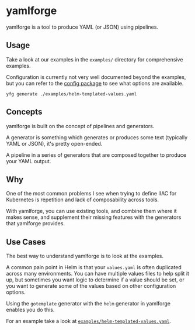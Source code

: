 # yamlforge

yamlforge is a tool to produce YAML (or JSON) using pipelines.

## Usage

Take a look at our examples in the `examples/` directory for comprehensive examples.

Configuration is currently not very well documented beyond the examples, but you can refer to the [config package](https://github.com/chancez/yamlforge/blob/main/pkg/config/config.go) to see what options are available.

```
yfg generate ./examples/helm-templated-values.yaml
```

## Concepts

yamlforge is built on the concept of pipelines and generators.

A generator is something which generates or produces some text (typically YAML or JSON), it's pretty open-ended.

A pipeline in a series of generators that are composed together to produce your YAML output.

## Why

One of the most common problems I see when trying to define IIAC for Kubernetes is repetition and lack of composability across tools.

With yamlforge, you can use existing tools, and combine them where it makes sense, and supplement their missing features with the generators that yamlforge provides.

## Use Cases

The best way to understand yamlforge is to look at the examples.

A common pain point in Helm is that your `values.yaml` is often duplicated across many environments.
You can have multiple values files to help split it up, but sometimes you want
logic to determine if a value should be set, or you want to generate some of
the values based on other configuration options.

Using the `gotemplate` generator with the `helm` generator in yamlforge enables you do this.

For an example take a look at [`examples/helm-templated-values.yaml`](examples/helm-templated-values.yaml).
